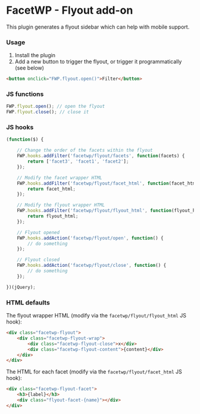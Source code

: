 # FacetWP - Flyout add-on
This plugin generates a flyout sidebar which can help with mobile support.

### Usage
1. Install the plugin
2. Add a new button to trigger the flyout, or trigger it programmatically (see below)

```html
<button onclick="FWP.flyout.open()">Filter</button>
```

### JS functions

```js
FWP.flyout.open(); // open the flyout
FWP.flyout.close(); // close it
```

### JS hooks

```js
(function($) {

    // Change the order of the facets within the flyout
    FWP.hooks.addFilter('facetwp/flyout/facets', function(facets) {
        return ['facet3', 'facet1', 'facet2'];
    });

    // Modify the facet wrapper HTML
    FWP.hooks.addFilter('facetwp/flyout/facet_html', function(facet_html) {
        return facet_html;
    });

    // Modify the flyout wrapper HTML
    FWP.hooks.addFilter('facetwp/flyout/flyout_html', function(flyout_html) {
        return flyout_html;
    });

    // Flyout opened
    FWP.hooks.addAction('facetwp/flyout/open', function() {
        // do something
    });

    // Flyout closed
    FWP.hooks.addAction('facetwp/flyout/close', function() {
        // do something
    });

})(jQuery);
```

### HTML defaults

The flyout wrapper HTML (modify via the `facetwp/flyout/flyout_html` JS hook):

```html
<div class="facetwp-flyout">
    <div class="facetwp-flyout-wrap">
        <div class="facetwp-flyout-close">x</div>
        <div class="facetwp-flyout-content">{content}</div>
    </div>
</div>
```

The HTML for each facet (modify via the `facetwp/flyout/facet_html` JS hook):

```html
<div class="facetwp-flyout-facet">
    <h3>{label}</h3>
    <div class="flyout-facet-{name}"></div>
</div>
```
